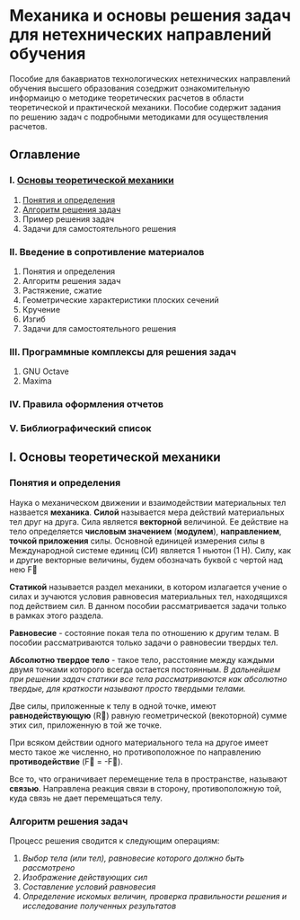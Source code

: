 # Механика и основы решения задач для нетехнических направлений обучения

Пособие для бакавриатов технологических нетехнических направлений обучения высшего образования созедржит ознакомительную информаицю о методике теоретических расчетов в области теоретической и практической механики. Пособие содержит задания по решению задач с подробными методиками для осуществления расчетов.

## Оглавление

### I. [Основы теоретической механики](#basic)
1. [Понятия и определения](#basic)
3. [Алгоритм решения задач](#algo1)
4. Пример решения задач
5. Задачи для самостоятельного решения

### II. Введение в сопротивление материалов
1. Понятия и определения
3. Алгоритм решения задач
4. Растяжение, сжатие
5. Геометрические характеристики плоских сечений
6. Кручение
7. Изгиб
8. Задачи для самостоятельного решения

### III. Программные комплексы для решения задач
1. GNU Octave
2. Maxima

### IV. Правила оформления отчетов

### V. Библиографический список


## I. Основы теоретической механики<a name="basic"></a>

### Понятия и определения

Наука о механическом движении и взаимодействии материальных тел назвается **механика**.
**Силой** называется мера действий материальных тел друг на друга. Сила является __векторной__ величиной. Ее действие на тело определяется __числовым значением__ (__модулем__), __направлением__, __точкой приложения__ силы. Основной единицей измерения силы в Международной системе единиц (СИ) является 1 ньютон (1 Н). Силу, как и другие векторные величины, будем обозначать буквой с чертой над нею F&#8407;

**Статикой** называется раздел механики, в котором излагается учение о силах и зучаются условия равновесия материальных тел, находящихся под действием сил. В данном пособии рассматривается задачи только в рамках этого раздела.

**Равновесие** - состояние покая тела по отношению к другим телам. В пособии рассматриваются только задачи о равновесии твердых тел.

**Абсолютно твердое тело** - такое тело, расстояние между каждыми двумя точками которого всегда остается постоянным. _В дальнейшем при решении задач статики все тела рассматриваются как абсолютно твердые, для краткости называют просто твердыми телами._

Две силы, приложенные к телу в одной точке, имеют **равнодействующую** (R&#8407;) равную геометрической (векоторной) сумме этих сил, приложенную в той же точке.

При всяком действии одного материального тела на другое имеет место такое же численно, но противоположное по направлению **противодействие** (F&#8407; = -F&#8407;).

Все то, что ограничивает перемещение тела в пространстве, называют **связью**. Направлена реакция связи в сторону, противоположную той, куда связь не дает перемещаться телу.

### Алгоритм решения задач <a name="algo1"></a>

Процесс решения сводится к следующим операциям:

1. _Выбор тела (или тел), равновесие которого должно быть рассмотрено_
2. _Изображение действующих сил_
3. _Составление условий равновесия_
4. _Определение искомых величин, проверка правильности решения и исследование полученных результатов_
